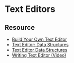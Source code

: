 # Text Editors

## Resource

- [Build Your Own Text Editor ](https://viewsourcecode.org/snaptoken/kilo/)
- [Text Editor: Data Structures](https://www.averylaird.com/programming/the%20text%20editor/2017/09/30/the-piece-table)
- [Text Editor Data Structures](https://cdacamar.github.io/data%20structures/algorithms/benchmarking/text%20editors/c++/editor-data-structures/)
- [Writing Text Editor (Video)](https://www.youtube.com/watch?v=2UY_Am-Q-oI&list=PLpM-Dvs8t0VZVshbPeHPculzFFBdQWIFu)
